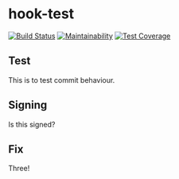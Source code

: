# hook-test

[![Build Status](https://travis-ci.org/bombsimon/hook-test.svg?branch=master)](https://travis-ci.org/bombsimon/hook-test)
[![Maintainability](https://api.codeclimate.com/v1/badges/776134232166ebb148e2/maintainability)](https://codeclimate.com/github/bombsimon/hook-test/maintainability)
[![Test Coverage](https://api.codeclimate.com/v1/badges/776134232166ebb148e2/test_coverage)](https://codeclimate.com/github/bombsimon/hook-test/test_coverage)

## Test

This is to test commit behaviour.

## Signing

Is this signed?

## Fix

Three!
